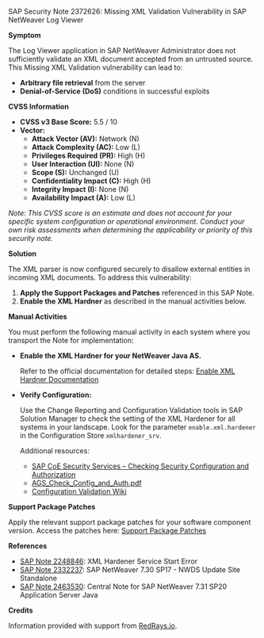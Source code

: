 SAP Security Note 2372626: Missing XML Validation Vulnerability in SAP NetWeaver Log Viewer

**Symptom**

The Log Viewer application in SAP NetWeaver Administrator does not sufficiently validate an XML document accepted from an untrusted source. This Missing XML Validation vulnerability can lead to:

- **Arbitrary file retrieval** from the server
- **Denial-of-Service (DoS)** conditions in successful exploits

**CVSS Information**

- **CVSS v3 Base Score:** 5.5 / 10
- **Vector:** 
  - **Attack Vector (AV):** Network (N)
  - **Attack Complexity (AC):** Low (L)
  - **Privileges Required (PR):** High (H)
  - **User Interaction (UI):** None (N)
  - **Scope (S):** Unchanged (U)
  - **Confidentiality Impact (C):** High (H)
  - **Integrity Impact (I):** None (N)
  - **Availability Impact (A):** Low (L)

*Note: This CVSS score is an estimate and does not account for your specific system configuration or operational environment. Conduct your own risk assessments when determining the applicability or priority of this security note.*

**Solution**

The XML parser is now configured securely to disallow external entities in incoming XML documents. To address this vulnerability:

1. **Apply the Support Packages and Patches** referenced in this SAP Note.
2. **Enable the XML Hardner** as described in the manual activities below.

**Manual Activities**

You must perform the following manual activity in each system where you transport the Note for implementation:

- **Enable the XML Hardner for your NetWeaver Java AS.**
  
  Refer to the official documentation for detailed steps: [Enable XML Hardner Documentation](https://me.sap.com/saphelp_nw75/helpdata/en/78/e3109bf9ea4e56bdec56f09a100863/content.htm)

- **Verify Configuration:**
  
  Use the Change Reporting and Configuration Validation tools in SAP Solution Manager to check the setting of the XML Hardener for all systems in your landscape. Look for the parameter `enable.xml.hardener` in the Configuration Store `xmlhardener_srv`.

  Additional resources:
  
  - [SAP CoE Security Services – Checking Security Configuration and Authorization](https://support.sap.com/sos)
  - [AGS_Check_Config_and_Auth.pdf](https://support.sap.com/content/dam/library/SAP%20Support%20Portal/support-programs-services/support-services/security-optimization-service/media/AGS_Check_Config_and_Auth.pdf)
  - [Configuration Validation Wiki](https://wiki.scn.sap.com/wiki/display/TechOps/ConfVal_Home)

**Support Package Patches**

Apply the relevant support package patches for your software component version. Access the patches here: [Support Package Patches](https://me.sap.com/sap/support/swdc/notes)

**References**

- [SAP Note 2248846](https://me.sap.com/notes/2248846): XML Hardener Service Start Error
- [SAP Note 2332237](https://me.sap.com/notes/2332237): SAP NetWeaver 7.30 SP17 - NWDS Update Site Standalone
- [SAP Note 2463530](https://me.sap.com/notes/2463530): Central Note for SAP NetWeaver 7.31 SP20 Application Server Java

**Credits**

Information provided with support from [RedRays.io](https://redrays.io).